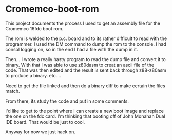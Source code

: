 # Cromemco-boot-rom

This project documents the process I used to get an assembly file for the
Cromemco 16fdc boot rom.

The rom is welded to the p.c. board and to its rather difficult to read with the
programmer.  I used the DM command to dump the rom to the console.  I had consol
logging on, so in the end I had a file with the dump in it.

Then...  I wrote a really hasty program to read the dump file and convert it to
binary.  With that I was able to use z80dasm to creat an ascii file of the code.
That was then edited and the result is sent back through z88-z80asm to produce
a binary.  etc....  

Need to get the file linked and then do a binary diff to make certain the files
match.

From there, its study the code and put in some comments.  

I'd like to get to the point where I can create a new boot image and replace
the one on the fdc card.  I'm thinking that booting off of John Monahan Dual IDE
board.  That would be just to cool.

Anyway for now we just hack on.

